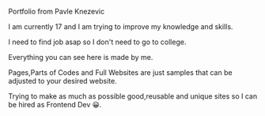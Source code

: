 Portfolio from Pavle Knezevic

I am currently 17 and I am trying to improve my knowledge and skills.

I need to find job asap so I don't need to go to college.

Everything you can see here is made by me.

Pages,Parts of Codes and Full Websites are just samples that can be adjusted to your desired website.

Trying to make as much as possible good,reusable and unique sites so I can be hired as Frontend Dev 😀.

